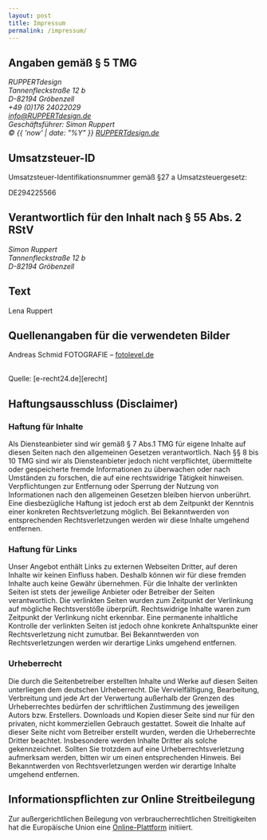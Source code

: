 ```yaml
---
layout: post
title: Impressum
permalink: /impressum/
---
```


## Angaben gemäß § 5 TMG

<address>
RUPPERTdesign<br />
Tannenfleckstraße 12 b<br />
D-82194 Gröbenzell<br />
+49 (0)176 24022029<br />
<a href="mailto:info@ruppertdesign.de">info@RUPPERTdesign.de</a><br />
Geschäftsführer: Simon Ruppert<br />
&copy; {{ 'now' | date: "%Y" }} <a href="http://ruppertdesign.de">RUPPERTdesign.de</a>
</address>


## Umsatzsteuer-ID

Umsatzsteuer-Identifikationsnummer gemäß §27 a Umsatzsteuergesetz:

DE294225566


## Verantwortlich für den Inhalt nach § 55 Abs. 2 RStV

<address>
Simon Ruppert<br />
Tannenfleckstraße 12 b<br />
D-82194 Gröbenzell
</address>


## Text

Lena Ruppert
 

## Quellenangaben für die verwendeten Bilder

Andreas Schmid FOTOGRAFIE – [fotolevel.de][fotolevel]
 

<br />
Quelle: [e-recht24.de][erecht]
<br />

## Haftungsausschluss (Disclaimer)

### Haftung für Inhalte

Als Diensteanbieter sind wir gemäß § 7 Abs.1 TMG für eigene Inhalte auf diesen Seiten nach den allgemeinen Gesetzen verantwortlich. Nach §§ 8 bis 10 TMG sind wir als Diensteanbieter jedoch nicht verpflichtet, übermittelte oder gespeicherte fremde Informationen zu überwachen oder nach Umständen zu forschen, die auf eine rechtswidrige Tätigkeit hinweisen. Verpflichtungen zur Entfernung oder Sperrung der Nutzung von Informationen nach den allgemeinen Gesetzen bleiben hiervon unberührt. Eine diesbezügliche Haftung ist jedoch erst ab dem Zeitpunkt der Kenntnis einer konkreten Rechtsverletzung möglich. Bei Bekanntwerden von entsprechenden Rechtsverletzungen werden wir diese Inhalte umgehend entfernen.

### Haftung für Links

Unser Angebot enthält Links zu externen Webseiten Dritter, auf deren Inhalte wir keinen Einfluss haben. Deshalb können wir für diese fremden Inhalte auch keine Gewähr übernehmen. Für die Inhalte der verlinkten Seiten ist stets der jeweilige Anbieter oder Betreiber der Seiten verantwortlich. Die verlinkten Seiten wurden zum Zeitpunkt der Verlinkung auf mögliche Rechtsverstöße überprüft. Rechtswidrige Inhalte waren zum Zeitpunkt der Verlinkung nicht erkennbar. Eine permanente inhaltliche Kontrolle der verlinkten Seiten ist jedoch ohne konkrete Anhaltspunkte einer Rechtsverletzung nicht zumutbar. Bei Bekanntwerden von Rechtsverletzungen werden wir derartige Links umgehend entfernen.

### Urheberrecht

Die durch die Seitenbetreiber erstellten Inhalte und Werke auf diesen Seiten unterliegen dem deutschen Urheberrecht. Die Vervielfältigung, Bearbeitung, Verbreitung und jede Art der Verwertung außerhalb der Grenzen des Urheberrechtes bedürfen der schriftlichen Zustimmung des jeweiligen Autors bzw. Erstellers. Downloads und Kopien dieser Seite sind nur für den privaten, nicht kommerziellen Gebrauch gestattet. Soweit die Inhalte auf dieser Seite nicht vom Betreiber erstellt wurden, werden die Urheberrechte Dritter beachtet. Insbesondere werden Inhalte Dritter als solche gekennzeichnet. Sollten Sie trotzdem auf eine Urheberrechtsverletzung aufmerksam werden, bitten wir um einen entsprechenden Hinweis. Bei Bekanntwerden von Rechtsverletzungen werden wir derartige Inhalte umgehend entfernen.

## Informationspflichten zur Online Streitbeilegung

Zur außergerichtlichen Beilegung von verbraucherrechtlichen Streitigkeiten hat die Europäische Union eine [Online-Plattform][osplattform]  initiiert.


[erecht]: http://www.e-recht24.de
[fotolevel]: http://fotolevel.de/
[osplattform]: http://ec.europa.eu/consumers/odr/